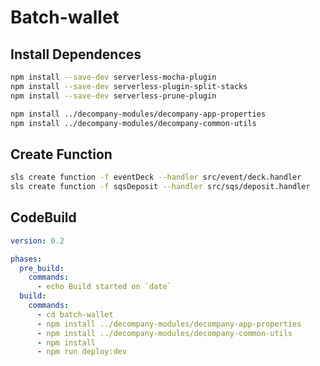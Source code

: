 # Batch-wallet

## Install Dependences

```bash
npm install --save-dev serverless-mocha-plugin
npm install --save-dev serverless-plugin-split-stacks
npm install --save-dev serverless-prune-plugin

```

```bash
npm install ../decompany-modules/decompany-app-properties
npm install ../decompany-modules/decompany-common-utils
```


## Create Function

```bash
sls create function -f eventDeck --handler src/event/deck.handler
sls create function -f sqsDeposit --handler src/sqs/deposit.handler
```

## CodeBuild

```yaml
version: 0.2

phases:
  pre_build:
    commands:
      - echo Build started on `date`
  build:
    commands:
      - cd batch-wallet
      - npm install ../decompany-modules/decompany-app-properties
      - npm install ../decompany-modules/decompany-common-utils
      - npm install
      - npm run deploy:dev
```